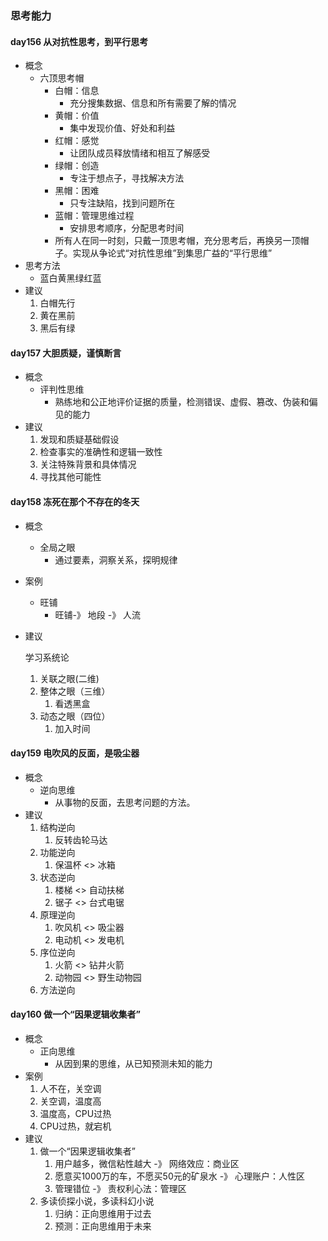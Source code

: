 ### 思考能力 ###
#### day156 从对抗性思考，到平行思考 ####
- 概念
	- 六顶思考帽
		- 白帽：信息
			- 充分搜集数据、信息和所有需要了解的情况
		- 黄帽：价值
			- 集中发现价值、好处和利益
		- 红帽：感觉
			- 让团队成员释放情绪和相互了解感受
		- 绿帽：创造
			- 专注于想点子，寻找解决方法
		- 黑帽：困难
			- 只专注缺陷，找到问题所在
		- 蓝帽：管理思维过程
			- 安排思考顺序，分配思考时间
		- 所有人在同一时刻，只戴一顶思考帽，充分思考后，再换另一顶帽子。实现从争论式“对抗性思维”到集思广益的“平行思维”
- 思考方法
	- 蓝白黄黑绿红蓝
- 建议
	1. 白帽先行
	2. 黄在黑前
	3. 黑后有绿

#### day157 大胆质疑，谨慎断言 ####
- 概念
	- 评判性思维
		- 熟练地和公正地评价证据的质量，检测错误、虚假、篡改、伪装和偏见的能力
- 建议
	1. 发现和质疑基础假设
	2. 检查事实的准确性和逻辑一致性
	3. 关注特殊背景和具体情况
	4. 寻找其他可能性

#### day158 冻死在那个不存在的冬天 ####
- 概念
	- 全局之眼
		- 通过要素，洞察关系，探明规律
- 案例
	- 旺铺
		- 旺铺-》 地段 -》 人流
- 建议

	学习系统论
	1. 关联之眼(二维)
	2. 整体之眼（三维）
		1. 看透黑盒
	3. 动态之眼（四位）
		1. 加入时间

#### day159 电吹风的反面，是吸尘器 ####
- 概念
	- 逆向思维
		- 从事物的反面，去思考问题的方法。
- 建议
	1. 结构逆向
		1. 反转齿轮马达
	2. 功能逆向
		1. 保温杯 <> 冰箱
	3. 状态逆向
		1. 楼梯 <> 自动扶梯
		1. 锯子 <> 台式电锯
	4. 原理逆向
		1. 吹风机 <> 吸尘器
		3. 电动机 <> 发电机
	5. 序位逆向
		1. 火箭 <> 钻井火箭
		2. 动物园 <> 野生动物园
	6. 方法逆向

#### day160 做一个“因果逻辑收集者” ####
- 概念
	- 正向思维
		- 从因到果的思维，从已知预测未知的能力
- 案例
	1. 人不在，关空调
	2. 关空调，温度高
	3. 温度高，CPU过热
	4. CPU过热，就宕机
- 建议
	1. 做一个“因果逻辑收集者”
		1. 用户越多，微信粘性越大 -》 网络效应：商业区
		2. 愿意买1000万的车，不愿买50元的矿泉水 -》 心理账户：人性区
		3. 管理错位 -》 责权利心法：管理区
	2. 多读侦探小说，多读科幻小说
		1. 归纳：正向思维用于过去
		2. 预测：正向思维用于未来

